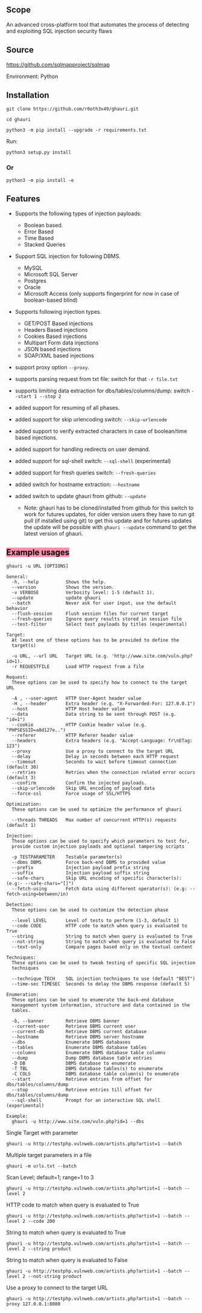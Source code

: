 ## Scope
An advanced cross-platform tool that automates the process of detecting and exploiting SQL injection security flaws

## Source
https://github.com/sqlmapproject/sqlmap

Environment:  Python

## Installation
```
git clone https://github.com/r0oth3x49/ghauri.git
```

```
cd ghauri
```

```
python3 -m pip install --upgrade -r requirements.txt
```

Run: 
```
python3 setup.py install
```
### Or
```
python3 -m pip install -e
```

## Features

- Supports the following types of injection payloads:
    - Boolean based.
    - Error Based
    - Time Based
    - Stacked Queries

- Support SQL injection for following DBMS.
    - MySQL
    - Microsoft SQL Server
    - Postgres
    - Oracle
    - Microsoft Access (only supports fingerprint for now in case of boolean-based blind)

- Supports following injection types.
    - GET/POST Based injections
    - Headers Based injections
    - Cookies Based injections
    - Multipart Form data injections
    - JSON based injections
    - SOAP/XML based injections

- support proxy option `--proxy`.
- supports parsing request from txt file: switch for that `-r file.txt`
- supports limiting data extraction for dbs/tables/columns/dump: switch `--start 1 --stop 2`
- added support for resuming of all phases.
- added support for skip urlencoding switch: `--skip-urlencode`
- added support to verify extracted characters in case of boolean/time based injections.
- added support for handling redirects on user demand.
- added support for sql-shell switch: `--sql-shell` (experimental)
- added support for fresh queries switch: `--fresh-queries`
- added switch for hostname extraction: `--hostname`
- added switch to update ghauri from github: `--update`
    - Note: ghauri has to be cloned/installed from github for this switch to work for futures updates, for older version users they have to run git pull (if installed using git) to get this update and for futures updates the update will be possible with `ghauri --update` command to get the latest version of ghauri.

## <mark style="background: #FF5582A6;">Example usages</mark>

```
ghauri -u URL [OPTIONS]
```

```
General:
  -h, --help          Shows the help.
  --version           Shows the version.
  -v VERBOSE          Verbosity level: 1-5 (default 1).
  --update            update ghauri
  --batch             Never ask for user input, use the default behavior
  --flush-session     Flush session files for current target
  --fresh-queries     Ignore query results stored in session file
  --test-filter       Select test payloads by titles (experimental)

Target:
  At least one of these options has to be provided to define the
  target(s)

  -u URL, --url URL   Target URL (e.g. 'http://www.site.com/vuln.php?id=1).
  -r REQUESTFILE      Load HTTP request from a file

Request:
  These options can be used to specify how to connect to the target URL

  -A , --user-agent   HTTP User-Agent header value
  -H , --header       Extra header (e.g. "X-Forwarded-For: 127.0.0.1")
  --host              HTTP Host header value
  --data              Data string to be sent through POST (e.g. "id=1")
  --cookie            HTTP Cookie header value (e.g. "PHPSESSID=a8d127e..")
  --referer           HTTP Referer header value
  --headers           Extra headers (e.g. "Accept-Language: fr\nETag: 123")
  --proxy             Use a proxy to connect to the target URL
  --delay             Delay in seconds between each HTTP request
  --timeout           Seconds to wait before timeout connection (default 30)
  --retries           Retries when the connection related error occurs (default 3)
  --confirm           Confirm the injected payloads.
  --skip-urlencode    Skip URL encoding of payload data
  --force-ssl         Force usage of SSL/HTTPS

Optimization:
  These options can be used to optimize the performance of ghauri

  --threads THREADS   Max number of concurrent HTTP(s) requests (default 1)

Injection:
  These options can be used to specify which parameters to test for,
  provide custom injection payloads and optional tampering scripts

  -p TESTPARAMETER    Testable parameter(s)
  --dbms DBMS         Force back-end DBMS to provided value
  --prefix            Injection payload prefix string
  --suffix            Injection payload suffix string
  --safe-chars        Skip URL encoding of specific character(s): (e.g:- --safe-chars="[]")
  --fetch-using       Fetch data using different operator(s): (e.g: --fetch-using=between/in)

Detection:
  These options can be used to customize the detection phase

  --level LEVEL       Level of tests to perform (1-3, default 1)
  --code CODE         HTTP code to match when query is evaluated to True
  --string            String to match when query is evaluated to True
  --not-string        String to match when query is evaluated to False
  --text-only         Compare pages based only on the textual content

Techniques:
  These options can be used to tweak testing of specific SQL injection
  techniques

  --technique TECH    SQL injection techniques to use (default "BEST")
  --time-sec TIMESEC  Seconds to delay the DBMS response (default 5)

Enumeration:
  These options can be used to enumerate the back-end database
  management system information, structure and data contained in the
  tables.

  -b, --banner        Retrieve DBMS banner
  --current-user      Retrieve DBMS current user
  --current-db        Retrieve DBMS current database
  --hostname          Retrieve DBMS server hostname
  --dbs               Enumerate DBMS databases
  --tables            Enumerate DBMS database tables
  --columns           Enumerate DBMS database table columns
  --dump              Dump DBMS database table entries
  -D DB               DBMS database to enumerate
  -T TBL              DBMS database tables(s) to enumerate
  -C COLS             DBMS database table column(s) to enumerate
  --start             Retrieve entries from offset for dbs/tables/columns/dump
  --stop              Retrieve entries till offset for dbs/tables/columns/dump
  --sql-shell         Prompt for an interactive SQL shell (experimental)

Example:
  ghauri -u http://www.site.com/vuln.php?id=1 --dbs
```


Single Target with parameter
```
ghauri -u http://testphp.vulnweb.com/artists.php?artist=1 --batch
```

Multiple target parameters in a file
```
ghauri -m urls.txt --batch
```

Scan Level; default=1; range=1 to 3
```
ghauri -u http://testphp.vulnweb.com/artists.php?artist=1 --batch --level 2
```

HTTP code to match when query is evaluated to True
```
ghauri -u http://testphp.vulnweb.com/artists.php?artist=1 --batch --level 2 --code 200
```

String to match when query is evaluated to True
```
ghauri -u http://testphp.vulnweb.com/artists.php?artist=1 --batch --level 2 --string product
```

String to match when query is evaluated to False
```
ghauri -u http://testphp.vulnweb.com/artists.php?artist=1 --batch --level 2 --not-string product
```

Use a proxy to connect to the target URL 
```
ghauri -u http://testphp.vulnweb.com/artists.php?artist=1 --batch --proxy 127.0.0.1:8080
```



